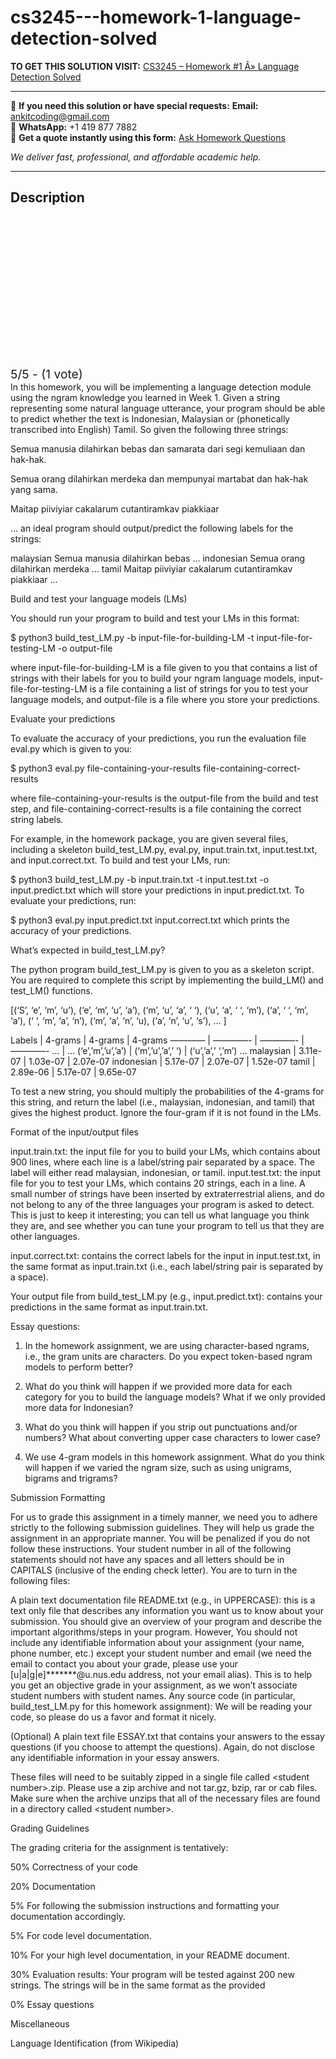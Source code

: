 # cs3245---homework-1-language-detection-solved
**TO GET THIS SOLUTION VISIT:** [CS3245 – Homework #1 Â» Language Detection Solved](https://www.ankitcodinghub.com/product/cs3245-homework-1-a-language-detection-solved/)


---

📩 **If you need this solution or have special requests:** **Email:** ankitcoding@gmail.com  
📱 **WhatsApp:** +1 419 877 7882  
📄 **Get a quote instantly using this form:** [Ask Homework Questions](https://www.ankitcodinghub.com/services/ask-homework-questions/)

*We deliver fast, professional, and affordable academic help.*

---

<h2>Description</h2>



<div class="kk-star-ratings kksr-auto kksr-align-center kksr-valign-top" data-payload="{&quot;align&quot;:&quot;center&quot;,&quot;id&quot;:&quot;114778&quot;,&quot;slug&quot;:&quot;default&quot;,&quot;valign&quot;:&quot;top&quot;,&quot;ignore&quot;:&quot;&quot;,&quot;reference&quot;:&quot;auto&quot;,&quot;class&quot;:&quot;&quot;,&quot;count&quot;:&quot;1&quot;,&quot;legendonly&quot;:&quot;&quot;,&quot;readonly&quot;:&quot;&quot;,&quot;score&quot;:&quot;5&quot;,&quot;starsonly&quot;:&quot;&quot;,&quot;best&quot;:&quot;5&quot;,&quot;gap&quot;:&quot;4&quot;,&quot;greet&quot;:&quot;Rate this product&quot;,&quot;legend&quot;:&quot;5\/5 - (1 vote)&quot;,&quot;size&quot;:&quot;24&quot;,&quot;title&quot;:&quot;CS3245 - Homework #1 Â» Language Detection Solved&quot;,&quot;width&quot;:&quot;138&quot;,&quot;_legend&quot;:&quot;{score}\/{best} - ({count} {votes})&quot;,&quot;font_factor&quot;:&quot;1.25&quot;}">

<div class="kksr-stars">

<div class="kksr-stars-inactive">
            <div class="kksr-star" data-star="1" style="padding-right: 4px">


<div class="kksr-icon" style="width: 24px; height: 24px;"></div>
        </div>
            <div class="kksr-star" data-star="2" style="padding-right: 4px">


<div class="kksr-icon" style="width: 24px; height: 24px;"></div>
        </div>
            <div class="kksr-star" data-star="3" style="padding-right: 4px">


<div class="kksr-icon" style="width: 24px; height: 24px;"></div>
        </div>
            <div class="kksr-star" data-star="4" style="padding-right: 4px">


<div class="kksr-icon" style="width: 24px; height: 24px;"></div>
        </div>
            <div class="kksr-star" data-star="5" style="padding-right: 4px">


<div class="kksr-icon" style="width: 24px; height: 24px;"></div>
        </div>
    </div>

<div class="kksr-stars-active" style="width: 138px;">
            <div class="kksr-star" style="padding-right: 4px">


<div class="kksr-icon" style="width: 24px; height: 24px;"></div>
        </div>
            <div class="kksr-star" style="padding-right: 4px">


<div class="kksr-icon" style="width: 24px; height: 24px;"></div>
        </div>
            <div class="kksr-star" style="padding-right: 4px">


<div class="kksr-icon" style="width: 24px; height: 24px;"></div>
        </div>
            <div class="kksr-star" style="padding-right: 4px">


<div class="kksr-icon" style="width: 24px; height: 24px;"></div>
        </div>
            <div class="kksr-star" style="padding-right: 4px">


<div class="kksr-icon" style="width: 24px; height: 24px;"></div>
        </div>
    </div>
</div>


<div class="kksr-legend" style="font-size: 19.2px;">
            5/5 - (1 vote)    </div>
    </div>
In this homework, you will be implementing a language detection module using the ngram knowledge you learned in Week 1. Given a string representing some natural language utterance, your program should be able to predict whether the text is Indonesian, Malaysian or (phonetically transcribed into English) Tamil. So given the following three strings:

Semua manusia dilahirkan bebas dan samarata dari segi kemuliaan dan hak-hak.

Semua orang dilahirkan merdeka dan mempunyai martabat dan hak-hak yang sama.

Maitap piiviyiar cakalarum cutantiramkav piakkiaar

… an ideal program should output/predict the following labels for the strings:

malaysian Semua manusia dilahirkan bebas … indonesian Semua orang dilahirkan merdeka … tamil Maitap piiviyiar cakalarum cutantiramkav piakkiaar …

Build and test your language models (LMs)

You should run your program to build and test your LMs in this format:

$ python3 build_test_LM.py -b input-file-for-building-LM -t input-file-for-testing-LM -o output-file

where input-file-for-building-LM is a file given to you that contains a list of strings with their labels for you to build your ngram language models, input-file-for-testing-LM is a file containing a list of strings for you to test your language models, and output-file is a file where you store your predictions.

Evaluate your predictions

To evaluate the accuracy of your predictions, you run the evaluation file eval.py which is given to you:

$ python3 eval.py file-containing-your-results file-containing-correct-results

where file-containing-your-results is the output-file from the build and test step, and file-containing-correct-results is a file containing the correct string labels.

For example, in the homework package, you are given several files, including a skeleton build_test_LM.py, eval.py, input.train.txt, input.test.txt, and input.correct.txt. To build and test your LMs, run:

$ python3 build_test_LM.py -b input.train.txt -t input.test.txt -o input.predict.txt which will store your predictions in input.predict.txt. To evaluate your predictions, run:

$ python3 eval.py input.predict.txt input.correct.txt which prints the accuracy of your predictions.

What’s expected in build_test_LM.py?

The python program build_test_LM.py is given to you as a skeleton script. You are required to complete this script by implementing the build_LM() and test_LM() functions.

[(‘S’, ‘e’, ‘m’, ‘u’), (‘e’, ‘m’, ‘u’, ‘a’), (‘m’, ‘u’, ‘a’, ‘ ‘), (‘u’, ‘a’, ‘ ‘, ‘m’), (‘a’, ‘ ‘, ‘m’, ‘a’), (‘ ‘, ‘m’, ‘a’, ‘n’), (‘m’, ‘a’, ‘n’, ‘u), (‘a’, ‘n’, ‘u’, ‘s’), … ]

Labels | 4-grams | 4-grams | 4-grams ———— | ————- | ————- | ————- … | … (‘e’,’m’,’u’,’a’) | (‘m’,’u’,’a’,’ ‘) | (‘u’,’a’,’ ‘,’m’) … malaysian | 3.11e-07 | 1.03e-07 | 2.07e-07 indonesian | 5.17e-07 | 2.07e-07 | 1.52e-07 tamil | 2.89e-06 | 5.17e-07 | 9.65e-07

To test a new string, you should multiply the probabilities of the 4-grams for this string, and return the label (i.e., malaysian, indonesian, and tamil) that gives the highest product. Ignore the four-gram if it is not found in the LMs.

Format of the input/output files

input.train.txt: the input file for you to build your LMs, which contains about 900 lines, where each line is a label/string pair separated by a space. The label will either read malaysian, indonesian, or tamil. input.test.txt: the input file for you to test your LMs, which contains 20 strings, each in a line. A small number of strings have been inserted by extraterrestrial aliens, and do not belong to any of the three languages your program is asked to detect. This is just to keep it interesting; you can tell us what language you think they are, and see whether you can tune your program to tell us that they are other languages.

input.correct.txt: contains the correct labels for the input in input.test.txt, in the same format as input.train.txt (i.e., each label/string pair is separated by a space).

Your output file from build_test_LM.py (e.g., input.predict.txt): contains your predictions in the same format as input.train.txt.

Essay questions:

1. In the homework assignment, we are using character-based ngrams, i.e., the gram units are characters. Do you expect token-based ngram models to perform better?

2. What do you think will happen if we provided more data for each category for you to build the language models? What if we only provided more data for Indonesian?

3. What do you think will happen if you strip out punctuations and/or numbers? What about converting upper case characters to lower case?

4. We use 4-gram models in this homework assignment. What do you think will happen if we varied the ngram size, such as using unigrams, bigrams and trigrams?

Submission Formatting

For us to grade this assignment in a timely manner, we need you to adhere strictly to the following submission guidelines. They will help us grade the assignment in an appropriate manner. You will be penalized if you do not follow these instructions. Your student number in all of the following statements should not have any spaces and all letters should be in CAPITALS (inclusive of the ending check letter). You are to turn in the following files:

A plain text documentation file README.txt (e.g., in UPPERCASE): this is a text only file that describes any information you want us to know about your submission. You should give an overview of your program and describe the important algorithms/steps in your program. However, You should not include any identifiable information about your assignment (your name, phone number, etc.) except your student number and email (we need the email to contact you about your grade, please use your [u|a|g|e]*******@u.nus.edu address, not your email alias). This is to help you get an objective grade in your assignment, as we won’t associate student numbers with student names. Any source code (in particular, build_test_LM.py for this homework assignment): We will be reading your code, so please do us a favor and format it nicely.

(Optional) A plain text file ESSAY.txt that contains your answers to the essay questions (if you choose to attempt the questions). Again, do not disclose any identifiable information in your essay answers.

These files will need to be suitably zipped in a single file called &lt;student number&gt;.zip. Please use a zip archive and not tar.gz, bzip, rar or cab files. Make sure when the archive unzips that all of the necessary files are found in a directory called &lt;student number&gt;.

Grading Guidelines

The grading criteria for the assignment is tentatively:

50% Correctness of your code

20% Documentation

5% For following the submission instructions and formatting your documentation accordingly.

5% For code level documentation.

10% For your high level documentation, in your README document.

30% Evaluation results: Your program will be tested against 200 new strings. The strings will be in the same format as the provided

0% Essay questions

Miscellaneous

Language Identification (from Wikipedia)
